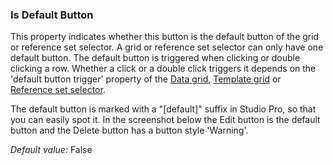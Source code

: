 ### Is Default Button

This property indicates whether this button is the default button of the grid or reference set selector. A grid or reference set selector can only have one default button. The default button is triggered when clicking or double clicking a row. Whether a click or a double click triggers it depends on the 'default button trigger' property of the [Data grid](data-grid), [Template grid](template-grid) or [Reference set selector](reference-set-selector).

<div class="alert alert-info">

The default button is marked with a "[default]" suffix in Studio Pro, so that you can easily spot it. In the screenshot below the Edit button is the default button and the Delete button has a button style 'Warning'.
<img src="attachments/pages/is-default-button-property.png" alt="" />

</div>

_Default value:_ False
